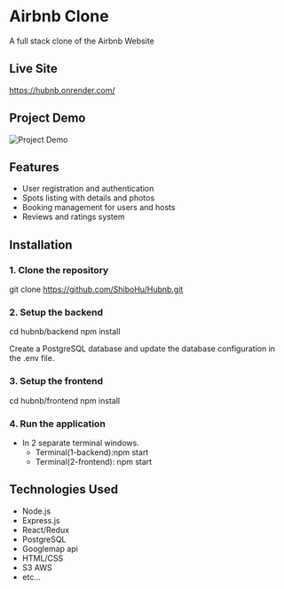# Airbnb Clone

A full stack clone of the Airbnb Website

## Live Site
https://hubnb.onrender.com/

## Project Demo
![Project Demo](https://i.ibb.co/C72H4TK/hubnbnew.png)
## Features

- User registration and authentication
- Spots listing with details and photos
- Booking management for users and hosts
- Reviews and ratings system

## Installation

### 1. Clone the repository

git clone https://github.com/ShiboHu/Hubnb.git

### 2. Setup the backend 

cd hubnb/backend
npm install

Create a PostgreSQL database and update the database configuration in the .env file.

### 3. Setup the frontend 

cd hubnb/frontend 
npm install 

### 4. Run the application 

- In 2 separate terminal windows. 
  - Terminal(1-backend):npm start
  - Terminal(2-frontend): npm start


## Technologies Used
- Node.js
- Express.js
- React/Redux
- PostgreSQL
- Googlemap api
- HTML/CSS
- S3 AWS
- etc...

